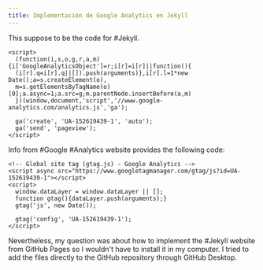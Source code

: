 ```yaml
---
title: Implementación de Google Analytics en Jekyll
---
```


This suppose to be the code for #Jekyll.

```{javascript}
<script>
  (function(i,s,o,g,r,a,m){i['GoogleAnalyticsObject']=r;i[r]=i[r]||function(){
  (i[r].q=i[r].q||[]).push(arguments)},i[r].l=1*new Date();a=s.createElement(o),
  m=s.getElementsByTagName(o)[0];a.async=1;a.src=g;m.parentNode.insertBefore(a,m)
  })(window,document,'script','//www.google-analytics.com/analytics.js','ga');

  ga('create', 'UA-152619439-1', 'auto');
  ga('send', 'pageview');
</script>
```

Info from #Google #Analytics website provides the following code:

```{javascript}
<!-- Global site tag (gtag.js) - Google Analytics -->
<script async src="https://www.googletagmanager.com/gtag/js?id=UA-152619439-1"></script>
<script>
  window.dataLayer = window.dataLayer || [];
  function gtag(){dataLayer.push(arguments);}
  gtag('js', new Date());

  gtag('config', 'UA-152619439-1');
</script>
```

Nevertheless, my question was about how to implement the #Jekyll website from GitHub Pages so I wouldn't have to install it in my computer.
I tried to add the files directly to the GitHub repository through GitHub Desktop.
